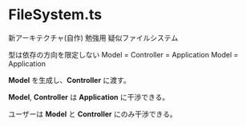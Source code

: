 # FileSystem.ts

新アーキテクチャ(自作) 勉強用 疑似ファイルシステム

型は依存の方向を限定しない Model = Controller = Application Model = Application

**Model** を生成し、**Controller** に渡す。

**Model**, **Controller** は **Application** に干渉できる。

ユーザーは **Model** と **Controller** にのみ干渉できる。
